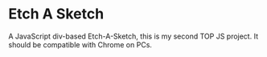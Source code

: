 # Etch A Sketch
A JavaScript div-based Etch-A-Sketch, this is my second TOP JS project. It should be compatible with Chrome on PCs.
